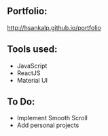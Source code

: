 ## Portfolio:

http://hsankalp.github.io/portfolio

## Tools used:

- JavaScript
- ReactJS
- Material UI

## To Do:

- Implement Smooth Scroll
- Add personal projects

